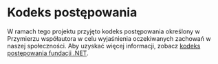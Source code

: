 # <a name="code-of-conduct"></a>Kodeks postępowania

W ramach tego projektu przyjęto kodeks postępowania określony w Przymierzu współautora w celu wyjaśnienia oczekiwanych zachowań w naszej społeczności.
Aby uzyskać więcej informacji, zobacz [kodeks postępowania fundacji .NET](https://dotnetfoundation.org/code-of-conduct).
